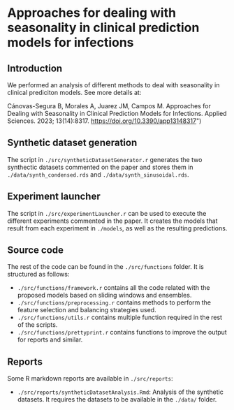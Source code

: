 # Approaches for dealing with seasonality in clinical prediction models for infections

## Introduction

We performed an analysis of different methods to deal with seasonality in clinical prediciton models. See more details at:

Cánovas-Segura B, Morales A, Juarez JM, Campos M.
Approaches for Dealing with Seasonality in Clinical Prediction Models for Infections.
Applied Sciences. 2023; 13(14):8317. https://doi.org/10.3390/app13148317")

## Synthetic dataset generation

The script in `./src/syntheticDatasetGenerator.r` generates the two synthectic datasets commented on the paper and stores them in `./data/synth_condensed.rds` and `./data/synth_sinusoidal.rds`.

## Experiment launcher

The script in `./src/experimentLauncher.r` can be used to execute the different experiments commented in the paper. It creates the models that result from each experiment in `./models`, as well as the resulting predictions. 

## Source code

The rest of the code can be found in the `./src/functions` folder. It is structured as follows:

- `./src/functions/framework.r` contains all the code related with the proposed models based on sliding windows and ensembles.
- `./src/functions/preprocessing.r` contains methods to perform the feature selection and balancing strategies used. 
- `./src/functions/utils.r` contains multiple function required in the rest of the scripts.
- `./src/functions/prettyprint.r` contains functions to improve the output for reports and similar.

## Reports

Some R markdown reports are available in `./src/reports`:

- `./src/reports/syntheticDatasetAnalysis.Rmd`: Analysis of the synthetic datasets. It requires the datasets to be available in the `./data/` folder.


